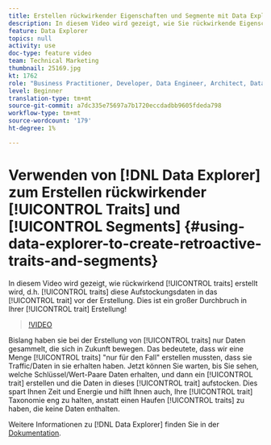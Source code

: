 ```yaml
---
title: Erstellen rückwirkender Eigenschaften und Segmente mit Data Explorer
description: In diesem Video wird gezeigt, wie Sie rückwirkende Eigenschaften erstellen, d. h. Eigenschaften, die Daten aus der Zeit vor der Erstellung in die Eigenschaft aufstocken. Dies ist ein großer Durchbruch in Ihrer Eigenschaftserstellung!
feature: Data Explorer
topics: null
activity: use
doc-type: feature video
team: Technical Marketing
thumbnail: 25169.jpg
kt: 1762
role: "Business Practitioner, Developer, Data Engineer, Architect, Data Architect, Administrator, Leader"
level: Beginner
translation-type: tm+mt
source-git-commit: a7dc335e75697a7b1720eccdadbb9605fdeda798
workflow-type: tm+mt
source-wordcount: '179'
ht-degree: 1%

---
```



# Verwenden von [!DNL Data Explorer] zum Erstellen rückwirkender [!UICONTROL Traits] und [!UICONTROL Segments] {#using-data-explorer-to-create-retroactive-traits-and-segments}

In diesem Video wird gezeigt, wie rückwirkend [!UICONTROL traits] erstellt wird, d.h. [!UICONTROL traits] diese Aufstockungsdaten in das [!UICONTROL trait] vor der Erstellung. Dies ist ein großer Durchbruch in Ihrer [!UICONTROL trait] Erstellung!

>[!VIDEO](https://video.tv.adobe.com/v/25169/?quality=12)

Bislang haben sie bei der Erstellung von [!UICONTROL traits] nur Daten gesammelt, die sich in Zukunft bewegen. Das bedeutete, dass wir eine Menge [!UICONTROL traits] &quot;nur für den Fall&quot; erstellen mussten, dass sie Traffic/Daten in sie erhalten haben. Jetzt können Sie warten, bis Sie sehen, welche Schlüssel/Wert-Paare Daten erhalten, und dann ein [!UICONTROL trait] erstellen und die Daten in dieses [!UICONTROL trait] aufstocken. Dies spart Ihnen Zeit und Energie und hilft Ihnen auch, Ihre [!UICONTROL trait] Taxonomie eng zu halten, anstatt einen Haufen [!UICONTROL traits] zu haben, die keine Daten enthalten.

Weitere Informationen zu [!DNL Data Explorer] finden Sie in der [Dokumentation](https://experiencecloud.adobe.com/resources/help/en_US/aam/data-explorer.html).